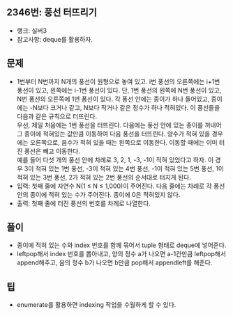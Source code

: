 <h2>2346번: 풍선 터뜨리기</h2>
<ul>
  <li>랭크: 실버3</li>
  <li>참고사항: deque를 활용하자.</li>
</ul>
<h2>문제</h2>
<ul>
  <li>1번부터 N번까지 N개의 풍선이 원형으로 놓여 있고. i번 풍선의 오른쪽에는 i+1번 풍선이 있고, 왼쪽에는 i-1번 풍선이 있다. 단, 1번 풍선의 왼쪽에 N번 풍선이 있고, N번 풍선의 오른쪽에 1번 풍선이 있다. 각 풍선 안에는 종이가 하나 들어있고, 종이에는 -N보다 크거나 같고, N보다 작거나 같은 정수가 하나 적혀있다. 이 풍선들을 다음과 같은 규칙으로 터뜨린다.<br>
    우선, 제일 처음에는 1번 풍선을 터뜨린다. 다음에는 풍선 안에 있는 종이를 꺼내어 그 종이에 적혀있는 값만큼 이동하여 다음 풍선을 터뜨린다. 양수가 적혀 있을 경우에는 오른쪽으로, 음수가 적혀 있을 때는 왼쪽으로 이동한다. 이동할 때에는 이미 터진 풍선은 빼고 이동한다.<br>
    예를 들어 다섯 개의 풍선 안에 차례로 3, 2, 1, -3, -1이 적혀 있었다고 하자. 이 경우 3이 적혀 있는 1번 풍선, -3이 적혀 있는 4번 풍선, -1이 적혀 있는 5번 풍선, 1이 적혀 있는 3번 풍선, 2가 적혀 있는 2번 풍선의 순서대로 터지게 된다.</li>
  <li>입력: 첫째 줄에 자연수 N(1 ≤ N ≤ 1,000)이 주어진다. 다음 줄에는 차례로 각 풍선 안의 종이에 적혀 있는 수가 주어진다. 종이에 0은 적혀있지 않다. </li>
  <li>출력: 첫째 줄에 터진 풍선의 번호를 차례로 나열한다.</li>
</ul>
<h2>풀이</h2>
<ul>
  <li>종이에 적혀 있는 수와 index 번호를 함께 묶어서 tuple 형태로 deque에 넣어준다.</li>
  <li>leftpop해서 index 번호를 뽑아내고, 양의 정수 a가 나오면 a-1칸만큼 leftpop해서 append해주고, 음의 정수 b가 나오면 b만큼 pop해서 appendleft를 해준다.</li>
</ul>
<h2>팁</h2>
<ul>
  <li>enumerate를 활용하면 indexing 작업을 수월하게 할 수 있다.</li>
</ul>
